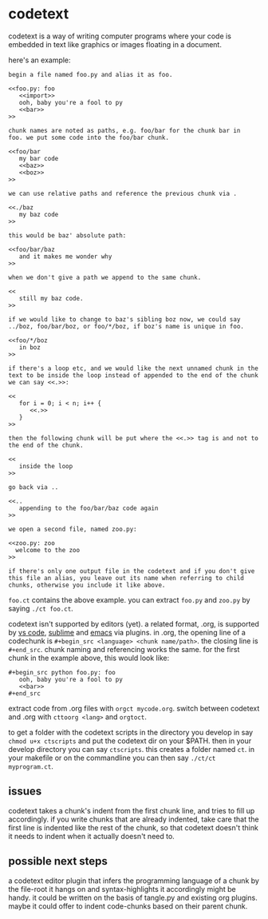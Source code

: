 # codetext

codetext is a way of writing computer programs where your code is
embedded in text like graphics or images floating in a document.

here's an example:

```
begin a file named foo.py and alias it as foo.

<<foo.py: foo
   <<import>>
   ooh, baby you're a fool to py
   <<bar>>
>>

chunk names are noted as paths, e.g. foo/bar for the chunk bar in
foo. we put some code into the foo/bar chunk.

<<foo/bar
   my bar code
   <<baz>>
   <<boz>>
>>

we can use relative paths and reference the previous chunk via .

<<./baz
   my baz code
>>

this would be baz' absolute path:

<<foo/bar/baz
   and it makes me wonder why
>>

when we don't give a path we append to the same chunk.

<<
   still my baz code.
>>

if we would like to change to baz's sibling boz now, we could say
../boz, foo/bar/boz, or foo/*/boz, if boz's name is unique in foo.

<<foo/*/boz
   in boz
>>

if there's a loop etc, and we would like the next unnamed chunk in the
text to be inside the loop instead of appended to the end of the chunk
we can say <<.>>:

<<
   for i = 0; i < n; i++ {
      <<.>>
   }
>>

then the following chunk will be put where the <<.>> tag is and not to
the end of the chunk.

<<
   inside the loop
>>

go back via ..

<<..
   appending to the foo/bar/baz code again
>>

we open a second file, named zoo.py:

<<zoo.py: zoo
  welcome to the zoo
>>

if there's only one output file in the codetext and if you don't give
this file an alias, you leave out its name when referring to child
chunks, otherwise you include it like above.

```

`foo.ct` contains the above example. you can extract `foo.py` and `zoo.py`
by saying `./ct foo.ct`.

codetext isn't supported by editors (yet). a related format, .org, is
supported by [vs
code](https://marketplace.visualstudio.com/items?itemName=tootone.org-mode),
[sublime](https://packagecontrol.io/packages/orgmode) and
[emacs](https://orgmode.org/) via plugins. in .org, the opening line
of a codechunk is `#+begin_src <language> <chunk name/path>`. the
closing line is `#+end_src`. chunk naming and referencing works the
same. for the first chunk in the example above, this would look like:

```
#+begin_src python foo.py: foo
   ooh, baby you're a fool to py
   <<bar>>
#+end_src
```

extract code from .org files with `orgct mycode.org`. switch between
codetext and .org with `cttoorg <lang>` and `orgtoct`.

to get a folder with the codetext scripts in the directory you develop
in say `chmod u+x ctscripts` and put the codetext dir on your
$PATH. then in your develop directory you can say `ctscripts`. this
creates a folder named `ct`. in your makefile or on the commandline
you can then say `./ct/ct myprogram.ct`.

## issues

codetext takes a chunk's indent from the first chunk line, and tries
to fill up accordingly. if you write chunks that are already indented,
take care that the first line is indented like the rest of the chunk,
so that codetext doesn't think it needs to indent when it actually
doesn't need to.

## possible next steps

a codetext editor plugin that infers the programming language
of a chunk by the file-root it hangs on and syntax-highlights
it accordingly might be handy. it could be written on the basis of
tangle.py and existing org plugins. maybe it could offer to indent
code-chunks based on their parent chunk.
